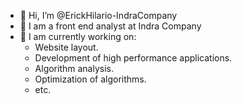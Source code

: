 - 👋 Hi, I’m @ErickHilario-IndraCompany
- 👀 I am a front end analyst at Indra Company
- 💞️ I am currently working on:
  * Website layout.
  * Development of high performance applications.
  * Algorithm analysis.
  * Optimization of algorithms.
  * etc.
